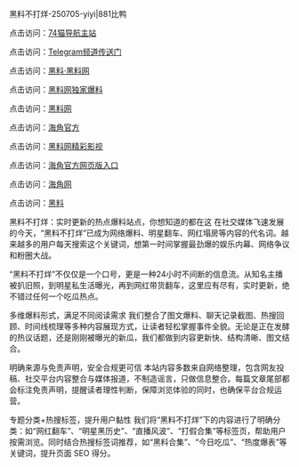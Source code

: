 黑料不打烊-250705-yiyi|881比鸭

点击访问：<a href="https://74mao.com/">74猫导航主站</a>

点击访问：<a href="https://74mao.com/">Telegram频道传送门</a>

点击访问：<a href="https://heiliaolvzlu3.pages.dev">黑料·黑料网</a>

点击访问：<a href="https://heiliaoyvnrda.pages.dev">黑料网独家爆料</a>

点击访问：<a href="https://jha.pages.dev/">黑料网</a>

点击访问：<a href="https://gdas.pages.dev/">海角官方</a>

点击访问：<a href="https://tyer.pages.dev/">黑料网精彩影视</a>

点击访问：<a href="https://qfwfg.pages.dev/">海角官方网页版入口</a>

点击访问：<a href="https://haef.pages.dev/">海角网</a>

点击访问：<a href="https://fge-7ja.pages.dev/">黑料</a>

黑料不打烊：实时更新的热点爆料站点，你想知道的都在这
在社交媒体飞速发展的今天，“黑料不打烊”已成为网络爆料、明星翻车、网红塌房等内容的代名词。越来越多的用户每天搜索这个关键词，想第一时间掌握最劲爆的娱乐内幕、网络争议和粉圈大战。

“黑料不打烊”不仅仅是一个口号，更是一种24小时不间断的信息流。从知名主播被扒旧照，到明星私生活曝光，再到网红带货翻车，这里应有尽有，实时更新，绝不错过任何一个吃瓜热点。

多维爆料形式，满足不同阅读需求
我们整合了图文爆料、聊天记录截图、热搜回顾、时间线梳理等多种内容展现方式，让读者轻松掌握事件全貌。无论是正在发酵的热议话题，还是刚刚被曝光的新瓜，我们都做到内容更新快、结构清晰、图文结合。

明确来源与免责声明，安全合规更可信
本站内容多数来自网络整理，包含网友投稿、社交平台内容整合与媒体报道，不制造谣言，只做信息整合。每篇文章尾部都会标注免责声明，提醒读者理性判断，保障浏览体验的同时，也确保平台合规运营。

专题分类+热搜标签，提升用户黏性
我们将“黑料不打烊”下的内容进行了明确分类：如“网红翻车”、“明星黑历史”、“直播风波”、“打假合集”等标签页，帮助用户按需浏览。同时结合热搜标签词推荐，如“黑料合集”、“今日吃瓜”、“热度爆表”等关键词，提升页面 SEO 得分。
